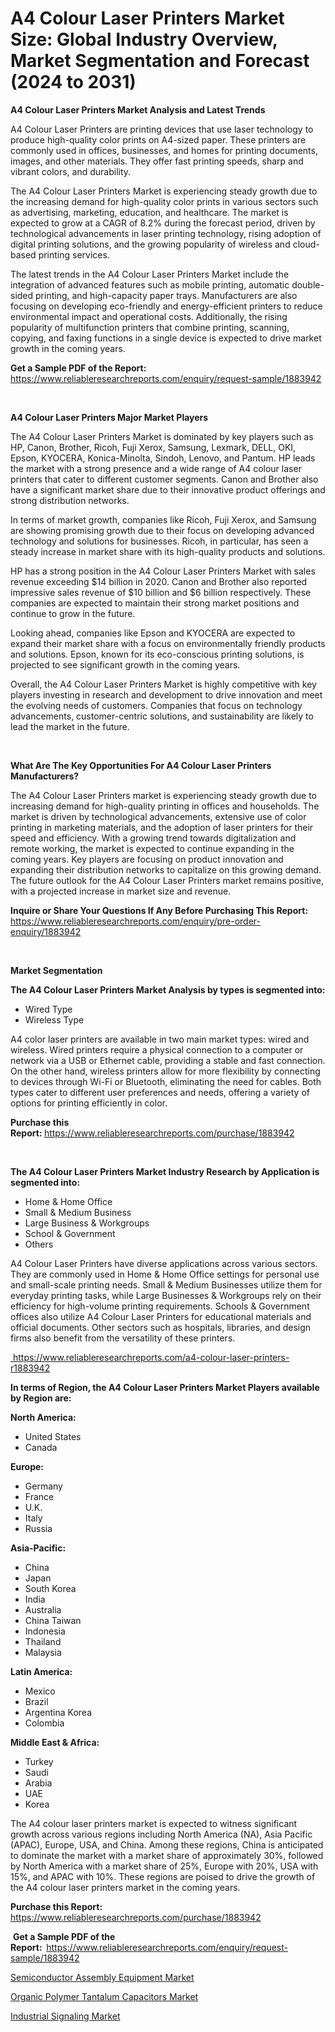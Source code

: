 <p><h1>A4 Colour Laser Printers Market Size: Global Industry Overview, Market Segmentation and Forecast (2024 to 2031)</h1></p><p><strong>A4 Colour Laser Printers Market Analysis and Latest Trends</strong></p>
<p><p>A4 Colour Laser Printers are printing devices that use laser technology to produce high-quality color prints on A4-sized paper. These printers are commonly used in offices, businesses, and homes for printing documents, images, and other materials. They offer fast printing speeds, sharp and vibrant colors, and durability.</p><p>The A4 Colour Laser Printers Market is experiencing steady growth due to the increasing demand for high-quality color prints in various sectors such as advertising, marketing, education, and healthcare. The market is expected to grow at a CAGR of 8.2% during the forecast period, driven by technological advancements in laser printing technology, rising adoption of digital printing solutions, and the growing popularity of wireless and cloud-based printing services.</p><p>The latest trends in the A4 Colour Laser Printers Market include the integration of advanced features such as mobile printing, automatic double-sided printing, and high-capacity paper trays. Manufacturers are also focusing on developing eco-friendly and energy-efficient printers to reduce environmental impact and operational costs. Additionally, the rising popularity of multifunction printers that combine printing, scanning, copying, and faxing functions in a single device is expected to drive market growth in the coming years.</p></p>
<p><strong>Get a Sample PDF of the Report:&nbsp;</strong> <a href="https://www.reliableresearchreports.com/enquiry/request-sample/1883942">https://www.reliableresearchreports.com/enquiry/request-sample/1883942</a></p>
<p>&nbsp;</p>
<p><strong>A4 Colour Laser Printers Major Market Players</strong></p>
<p><p>The A4 Colour Laser Printers Market is dominated by key players such as HP, Canon, Brother, Ricoh, Fuji Xerox, Samsung, Lexmark, DELL, OKI, Epson, KYOCERA, Konica-Minolta, Sindoh, Lenovo, and Pantum. HP leads the market with a strong presence and a wide range of A4 colour laser printers that cater to different customer segments. Canon and Brother also have a significant market share due to their innovative product offerings and strong distribution networks.</p><p>In terms of market growth, companies like Ricoh, Fuji Xerox, and Samsung are showing promising growth due to their focus on developing advanced technology and solutions for businesses. Ricoh, in particular, has seen a steady increase in market share with its high-quality products and solutions.</p><p>HP has a strong position in the A4 Colour Laser Printers Market with sales revenue exceeding $14 billion in 2020. Canon and Brother also reported impressive sales revenue of $10 billion and $6 billion respectively. These companies are expected to maintain their strong market positions and continue to grow in the future.</p><p>Looking ahead, companies like Epson and KYOCERA are expected to expand their market share with a focus on environmentally friendly products and solutions. Epson, known for its eco-conscious printing solutions, is projected to see significant growth in the coming years.</p><p>Overall, the A4 Colour Laser Printers Market is highly competitive with key players investing in research and development to drive innovation and meet the evolving needs of customers. Companies that focus on technology advancements, customer-centric solutions, and sustainability are likely to lead the market in the future.</p></p>
<p>&nbsp;</p>
<p><strong>What Are The Key Opportunities For A4 Colour Laser Printers Manufacturers?</strong></p>
<p><p>The A4 Colour Laser Printers market is experiencing steady growth due to increasing demand for high-quality printing in offices and households. The market is driven by technological advancements, extensive use of color printing in marketing materials, and the adoption of laser printers for their speed and efficiency. With a growing trend towards digitalization and remote working, the market is expected to continue expanding in the coming years. Key players are focusing on product innovation and expanding their distribution networks to capitalize on this growing demand. The future outlook for the A4 Colour Laser Printers market remains positive, with a projected increase in market size and revenue.</p></p>
<p><strong>Inquire or Share Your Questions If Any Before Purchasing This Report:</strong> <a href="https://www.reliableresearchreports.com/enquiry/pre-order-enquiry/1883942">https://www.reliableresearchreports.com/enquiry/pre-order-enquiry/1883942</a></p>
<p>&nbsp;</p>
<p><strong>Market Segmentation</strong></p>
<p><strong>The A4 Colour Laser Printers Market Analysis by types is segmented into:</strong></p>
<p><ul><li>Wired Type</li><li>Wireless Type</li></ul></p>
<p><p>A4 color laser printers are available in two main market types: wired and wireless. Wired printers require a physical connection to a computer or network via a USB or Ethernet cable, providing a stable and fast connection. On the other hand, wireless printers allow for more flexibility by connecting to devices through Wi-Fi or Bluetooth, eliminating the need for cables. Both types cater to different user preferences and needs, offering a variety of options for printing efficiently in color.</p></p>
<p><strong>Purchase this Report:&nbsp;</strong><a href="https://www.reliableresearchreports.com/purchase/1883942">https://www.reliableresearchreports.com/purchase/1883942</a></p>
<p>&nbsp;</p>
<p><strong>The A4 Colour Laser Printers Market Industry Research by Application is segmented into:</strong></p>
<p><ul><li>Home & Home Office</li><li>Small & Medium Business</li><li>Large Business & Workgroups</li><li>School & Government</li><li>Others</li></ul></p>
<p><p>A4 Colour Laser Printers have diverse applications across various sectors. They are commonly used in Home & Home Office settings for personal use and small-scale printing needs. Small & Medium Businesses utilize them for everyday printing tasks, while Large Businesses & Workgroups rely on their efficiency for high-volume printing requirements. Schools & Government offices also utilize A4 Colour Laser Printers for educational materials and official documents. Other sectors such as hospitals, libraries, and design firms also benefit from the versatility of these printers.</p></p>
<p><a href="https://www.reliableresearchreports.com/a4-colour-laser-printers-r1883942">&nbsp;https://www.reliableresearchreports.com/a4-colour-laser-printers-r1883942</a></p>
<p><strong>In terms of Region, the A4 Colour Laser Printers Market Players available by Region are:</strong></p>
<p>
    <p> <strong> North America: </strong>
        <ul>
            <li>United States</li>
            <li>Canada</li>
        </ul>
        </p> 
    <p> <strong> Europe: </strong>
        <ul>
            <li>Germany</li>
            <li>France</li>
            <li>U.K.</li>
            <li>Italy</li>
            <li>Russia</li>
        </ul>
        </p> 
    <p> <strong> Asia-Pacific: </strong>
        <ul>
            <li>China</li>
            <li>Japan</li>
            <li>South Korea</li>
            <li>India</li>
            <li>Australia</li>
            <li>China Taiwan</li>
            <li>Indonesia</li>
            <li>Thailand</li>
            <li>Malaysia</li>
        </ul>
        </p> 
    <p> <strong> Latin America: </strong>
        <ul>
            <li>Mexico</li>
            <li>Brazil</li>
            <li>Argentina Korea</li>
            <li>Colombia</li>
        </ul>
        </p> 
    <p> <strong> Middle East & Africa: </strong>
        <ul>
            <li>Turkey</li>
            <li>Saudi</li>
            <li>Arabia</li>
            <li>UAE</li>
            <li>Korea</li>
        </ul>
    </p>
    </p>
<p><p>The A4 colour laser printers market is expected to witness significant growth across various regions including North America (NA), Asia Pacific (APAC), Europe, USA, and China. Among these regions, China is anticipated to dominate the market with a market share of approximately 30%, followed by North America with a market share of 25%, Europe with 20%, USA with 15%, and APAC with 10%. These regions are poised to drive the growth of the A4 colour laser printers market in the coming years.</p></p>
<p><strong>Purchase this Report: </strong><a href="https://www.reliableresearchreports.com/purchase/1883942">https://www.reliableresearchreports.com/purchase/1883942</a></p>
<p>&nbsp;<strong>Get a Sample PDF of the Report:&nbsp;&nbsp;</strong><a href="https://www.reliableresearchreports.com/enquiry/request-sample/1883942">https://www.reliableresearchreports.com/enquiry/request-sample/1883942</a></p>
<p><strong></strong></p>
<p><p><a href="https://github.com/niyotibauri9/Market-Research-Report-List-1/blob/main/semiconductor-assembly-equipment-market.md">Semiconductor Assembly Equipment Market</a></p><p><a href="https://www.linkedin.com/pulse/organic-polymer-tantalum-capacitors-market-size-growing-cagr-93-bdglf?trackingId=DTXXQnU2Bbs4h501qYdw4w%3D%3D">Organic Polymer Tantalum Capacitors Market</a></p><p><a href="https://github.com/JameTravis/Market-Research-Report-List-5/blob/main/industrial-signaling-market.md">Industrial Signaling Market</a></p></p>
